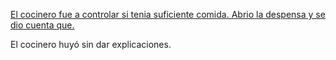 [El cocinero fue a controlar si tenia suficiente comida. Abrio la despensa y se dio cuenta que.](..comida/comida.md)

El cocinero huyó sin dar explicaciones.